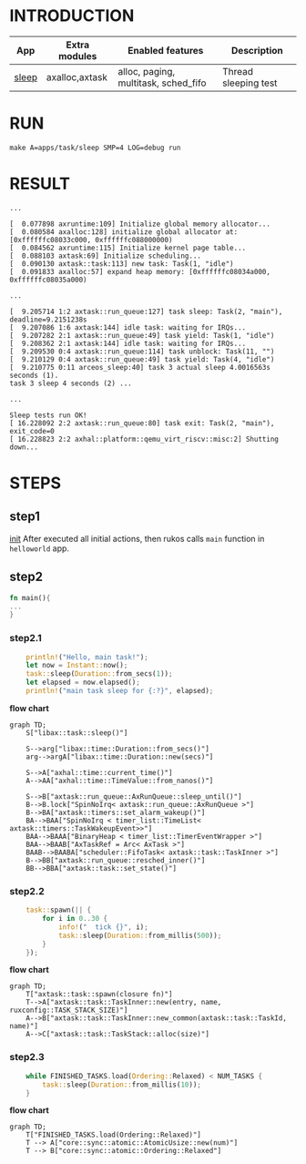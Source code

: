 # INTRODUCTION
| App | Extra modules | Enabled features | Description |
|-|-|-|-|
| [sleep](../apps/task/sleep) |axalloc,axtask |alloc, paging, multitask, sched_fifo | Thread sleeping test |

# RUN

```
make A=apps/task/sleep SMP=4 LOG=debug run
```

# RESULT
```
...

[  0.077898 axruntime:109] Initialize global memory allocator...
[  0.080584 axalloc:128] initialize global allocator at: [0xffffffc08033c000, 0xffffffc088000000)
[  0.084562 axruntime:115] Initialize kernel page table...
[  0.088103 axtask:69] Initialize scheduling...
[  0.090130 axtask::task:113] new task: Task(1, "idle")
[  0.091833 axalloc:57] expand heap memory: [0xffffffc08034a000, 0xffffffc08035a000)

...

[  9.205714 1:2 axtask::run_queue:127] task sleep: Task(2, "main"), deadline=9.2151238s
[  9.207086 1:6 axtask:144] idle task: waiting for IRQs...
[  9.207282 2:1 axtask::run_queue:49] task yield: Task(1, "idle")
[  9.208362 2:1 axtask:144] idle task: waiting for IRQs...
[  9.209530 0:4 axtask::run_queue:114] task unblock: Task(11, "")
[  9.210129 0:4 axtask::run_queue:49] task yield: Task(4, "idle")
[  9.210775 0:11 arceos_sleep:40] task 3 actual sleep 4.0016563s seconds (1).
task 3 sleep 4 seconds (2) ...

...

Sleep tests run OK!
[ 16.228092 2:2 axtask::run_queue:80] task exit: Task(2, "main"), exit_code=0
[ 16.228823 2:2 axhal::platform::qemu_virt_riscv::misc:2] Shutting down...
```

# STEPS

## step1
[init](./init.md)
After executed all initial actions, then rukos calls `main` function in `helloworld` app.

## step2
```Rust
fn main(){
...
}
```

### step2.1
```Rust
    println!("Hello, main task!");
    let now = Instant::now();
    task::sleep(Duration::from_secs(1));
    let elapsed = now.elapsed();
    println!("main task sleep for {:?}", elapsed);
```

**flow chart**

```mermaid
graph TD;
    S["libax::task::sleep()"]

    S-->arg["libax::time::Duration::from_secs()"]
    arg-->argA["libax::time::Duration::new(secs)"]

	S-->A["axhal::time::current_time()"]
	A-->AA["axhal::time::TimeValue::from_nanos()"]

	S-->B["axtask::run_queue::AxRunQueue::sleep_until()"]
	B-->B.lock["SpinNoIrq< axtask::run_queue::AxRunQueue >"]
	B-->BA["axtask::timers::set_alarm_wakeup()"]
	BA-->BAA["SpinNoIrq < timer_list::TimeList< axtask::timers::TaskWakeupEvent>>"]
	BAA-->BAAA["BinaryHeap < timer_list::TimerEventWrapper >"]
	BAA-->BAAB["AxTaskRef = Arc< AxTask >"]
	BAAB-->BAABA["scheduler::FifoTask< axtask::task::TaskInner >"]
	B-->BB["axtask::run_queue::resched_inner()"]
	BB-->BBA["axtask::task::set_state()"]
```

### step2.2

```Rust
	task::spawn(|| {
        for i in 0..30 {
            info!("  tick {}", i);
            task::sleep(Duration::from_millis(500));
        }
    });
```

**flow chart**

```mermaid
graph TD;
    T["axtask::task::spawn(closure fn)"]
    T-->A["axtask::task::TaskInner::new(entry, name, ruxconfig::TASK_STACK_SIZE)"]
    A-->B["axtask::task::TaskInner::new_common(axtask::task::TaskId, name)"]
    A-->C["axtask::task::TaskStack::alloc(size)"]
```

### step2.3

```Rust
	while FINISHED_TASKS.load(Ordering::Relaxed) < NUM_TASKS {
        task::sleep(Duration::from_millis(10));
    }
```

**flow chart**

```mermaid
graph TD;
    T["FINISHED_TASKS.load(Ordering::Relaxed)"]
    T --> A["core::sync::atomic::AtomicUsize::new(num)"]
    T --> B["core::sync::atomic::Ordering::Relaxed"]
```
